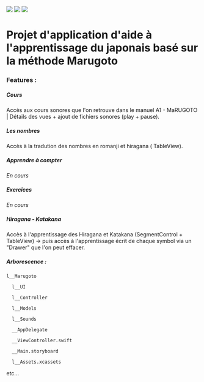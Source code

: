 <img src="https://badgen.net/badge/efrontin/marugoto?icon=github"> <img src="https://badgen.net/badge/-/apple?icon=apple&label">
<img src="https://badgen.net/badge/Swift/4.2/orange">

# Projet d'application d'aide à l'apprentissage du japonais basé sur la méthode Marugoto

### Features :

##### Cours

Accès aux cours sonores que l'on retrouve dans le manuel A1 - MaRUGOTO | Détails des vues + ajout de fichiers sonores (play + pause).

##### Les nombres

Accès à la tradution des nombres en romanji et hiragana ( TableView).

##### Apprendre à compter

*En cours*

##### Exercices

*En cours*

##### Hiragana - Katakana

Accès à l'apprentissage des Hiragana et Katakana (SegmentControl + TableView) -> puis accès à l'apprentissage écrit de chaque symbol via un "Drawer" que l'on peut effacer.

##### Arborescence :

    l__Marugoto

      l__UI

      l__Controller

      l__Models

      l__Sounds

      __AppDelegate

      __ViewController.swift

      __Main.storyboard

      l__Assets.xcassets

etc...
